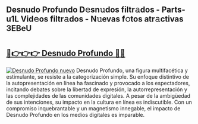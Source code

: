 ## Desnudo Profundo D𝚎sn𝚞dos filtr𝚊dos - Parts-u1L Vid𝚎os filtr𝚊dos - N𝚞evas f𝚘tos atr𝚊ctivas 3EBeU

# <h2><a href="http://mb11vd.tromn.icu/?c=Desnudo+Profundo">🔗👉👉👉 Desnudo Profundo 🔗🔗</a></h2>

[![Desnudo Profundo nuevo](https://i.imgur.com/pEAQMta.gif)](http://mb11vd.tromn.icu/?c=Desnudo+Profundo)
Desnudo Profundo, una figura multifacética y estimulante, se resiste a la categorización simple. Su enfoque distintivo de la autopresentación en línea ha fascinado y provocado a los espectadores, incitando debates sobre la libertad de expresión, la autorrepresentación y las complejidades de las comunidades digitales. A pesar de la ambigüedad de sus intenciones, su impacto en la cultura en línea es indiscutible. Con un compromiso inquebrantable y un magnetismo innegable, el impacto de Desnudo Profundo en los medios digitales es imparable.
